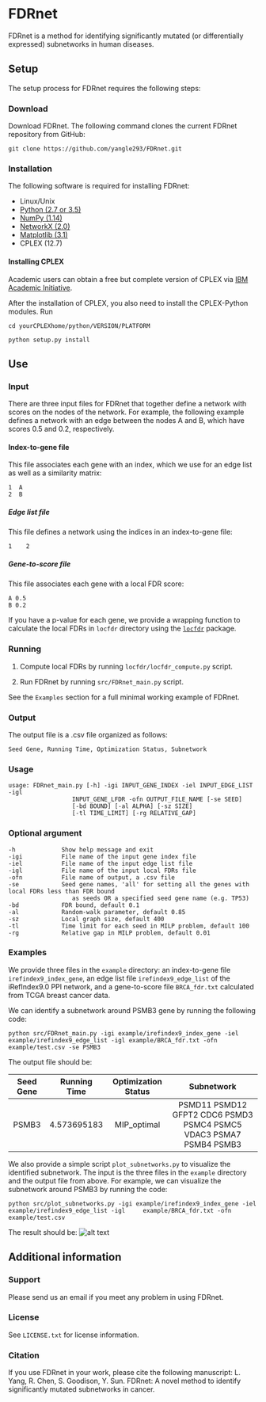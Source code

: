 # FDRnet
FDRnet is a method for identifying significantly mutated (or differentially expressed) subnetworks in human diseases. 

## Setup

The setup process for FDRnet requires the following steps:

### Download

Download FDRnet. The following command clones the current FDRnet repository from GitHub:

`git clone https://github.com/yangle293/FDRnet.git`

### Installation

The following software is required for installing FDRnet:

- Linux/Unix
- [Python (2.7 or 3.5)](www.python.org)
- [NumPy (1.14)](https://www.numpy.org)
- [NetworkX (2.0)](https://networkx.github.io/)
- [Matplotlib (3.1)](https://matplotlib.org/)
- CPLEX (12.7)

#### Installing CPLEX
Academic users can obtain a free but complete version of CPLEX via [IBM Academic Initiative](https://my15.digitalexperience.ibm.com/b73a5759-c6a6-4033-ab6b-d9d4f9a6d65b/dxsites/151914d1-03d2-48fe-97d9-d21166848e65/home).

After the installation of CPLEX, you also need to install the CPLEX-Python modules. Run

    cd yourCPLEXhome/python/VERSION/PLATFORM

    python setup.py install

## Use

### Input
There are three input files for FDRnet that together define a network with scores on the nodes of the network. For example, the following example defines a network with an edge between the nodes A and B, which have scores 0.5 and 0.2, respectively. 
#### Index-to-gene file
This file associates each gene with an index, which we use for an edge list as well as a similarity matrix:

    1  A
    2  B
    
##### Edge list file
This file defines a network using the indices in an index-to-gene file:

    1    2
    
##### Gene-to-score file
This file associates each gene with a local FDR score:

    A 0.5
    B 0.2
    
If you have a p-value for each gene, we provide a wrapping function to calculate the local FDRs in `locfdr` directory using the [`locfdr`](https://github.com/leekgroup/locfdr-python) package.
### Running
1. Compute local FDRs by running `locfdr/locfdr_compute.py` script.

2. Run FDRnet by running `src/FDRnet_main.py` script. 

See the `Examples` section for a full minimal working example of FDRnet.
### Output
The output file is a .csv file organized as follows:

    Seed Gene, Running Time, Optimization Status, Subnetwork
### Usage

    usage: FDRnet_main.py [-h] -igi INPUT_GENE_INDEX -iel INPUT_EDGE_LIST -igl
                      INPUT_GENE_LFDR -ofn OUTPUT_FILE_NAME [-se SEED]
                      [-bd BOUND] [-al ALPHA] [-sz SIZE]
                      [-tl TIME_LIMIT] [-rg RELATIVE_GAP]
                      
### Optional argument

    -h             Show help message and exit
    -igi           File name of the input gene index file
    -iel           File name of the input edge list file
    -igl           File name of the input local FDRs file
    -ofn           File name of output, a .csv file
    -se            Seed gene names, 'all' for setting all the genes with local FDRs less than FDR bound 
                      as seeds OR a specified seed gene name (e.g. TP53)
    -bd            FDR bound, default 0.1
    -al            Random-walk parameter, default 0.85
    -sz            Local graph size, default 400
    -tl            Time limit for each seed in MILP problem, default 100
    -rg            Relative gap in MILP problem, default 0.01
    
### Examples
We provide three files in the `example` directory: an index-to-gene file `irefindex9_index_gene`, an edge list file `irefindex9_edge_list` of the iRefIndex9.0 PPI network, and a gene-to-score file `BRCA_fdr.txt` calculated from TCGA breast cancer data. 

We can identify a subnetwork around PSMB3 gene by running the following code:

    python src/FDRnet_main.py -igi example/irefindex9_index_gene -iel example/irefindex9_edge_list -igl example/BRCA_fdr.txt -ofn example/test.csv -se PSMB3

The output file should be:

| Seed Gene | Running Time  | Optimization Status | Subnetwork|
|:-------:|:-------:|:-----:|:------:|
| PSMB3	|4.573695183	| MIP_optimal	|PSMD11 PSMD12 GFPT2 CDC6 PSMD3 PSMC4 PSMC5 VDAC3 PSMA7 PSMB4 PSMB3|

We also provide a simple script `plot_subnetworks.py` to visualize the identified subnetwork. The input is the three files in the `example` directory and the output file from above. For example, we can visualize the subnetwork around PSMB3 by running the code:

    python src/plot_subnetworks.py -igi example/irefindex9_index_gene -iel example/irefindex9_edge_list -igl     example/BRCA_fdr.txt -ofn example/test.csv

The result should be:
![alt text](https://github.com/yangle293/FDRnet/blob/master/example/seed_PSMB3.png)
## Additional information
### Support
Please send us an email if you meet any problem in using FDRnet.
### License
See `LICENSE.txt` for license information.
### Citation
If you use FDRnet in your work, please cite the following manuscript:
L. Yang, R. Chen, S. Goodison, Y. Sun. FDRnet:  A novel method to identify significantly mutated subnetworks in cancer.
